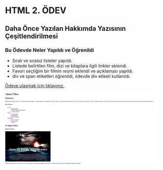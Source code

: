 # HTML 2. ÖDEV
## Daha Önce Yazılan Hakkımda Yazısının Çeşitlendirilmesi
### Bu Ödevde Neler Yapıldı ve Öğrenildi
- Sıralı ve sırasız listeler yapıldı.
- Listede belirtilen film, dizi ve kitaplara ilgili linkler eklendi.
- Favori seçtiğim bir filmin resmi eklendi ve açıklaması yapıldı.
- div ve span etiketleri öğrenildi, ödevde div etiketi kullanıldı.

[Ödeve ulaşmak için tıklayınız.](https://github.com/ulkerahmet/htmlodev2)


![Ödevin Son Hali](image/screenshot.png)
